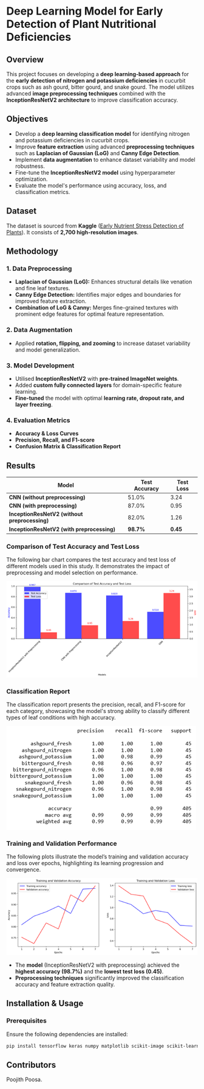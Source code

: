 # Deep Learning Model for Early Detection of Plant Nutritional Deficiencies

## Overview
This project focuses on developing a **deep learning-based approach** for the **early detection of nitrogen and potassium deficiencies** in cucurbit crops such as ash gourd, bitter gourd, and snake gourd. The model utilizes advanced **image preprocessing techniques** combined with the **InceptionResNetV2 architecture** to improve classification accuracy.

## Objectives
- Develop a **deep learning classification model** for identifying nitrogen and potassium deficiencies in cucurbit crops.
- Improve **feature extraction** using advanced **preprocessing techniques** such as **Laplacian of Gaussian (LoG)** and **Canny Edge Detection**.
- Implement **data augmentation** to enhance dataset variability and model robustness.
- Fine-tune the **InceptionResNetV2 model** using hyperparameter optimization.
- Evaluate the model's performance using accuracy, loss, and classification metrics.

## Dataset
The dataset is sourced from **Kaggle** ([Early Nutrient Stress Detection of Plants](https://www.kaggle.com/datasets/raiaone/early-nutrient-stress-detection-of-plants)). It consists of **2,700 high-resolution images**.

## Methodology
### 1. Data Preprocessing
- **Laplacian of Gaussian (LoG):** Enhances structural details like venation and fine leaf textures.
- **Canny Edge Detection:** Identifies major edges and boundaries for improved feature extraction.
- **Combination of LoG & Canny:** Merges fine-grained textures with prominent edge features for optimal feature representation.

### 2. Data Augmentation
- Applied **rotation, flipping, and zooming** to increase dataset variability and model generalization.

### 3. Model Development
- Utilised **InceptionResNetV2** with **pre-trained ImageNet weights**.
- Added **custom fully connected layers** for domain-specific feature learning.
- **Fine-tuned** the model with optimal **learning rate, dropout rate, and layer freezing**.

### 4. Evaluation Metrics
- **Accuracy & Loss Curves**
- **Precision, Recall, and F1-score**
- **Confusion Matrix & Classification Report**

## Results
| Model | Test Accuracy | Test Loss |
|--------|-------------|----------|
| **CNN (without preprocessing)** | 51.0% | 3.24 |
| **CNN (with preprocessing)** | 87.0% | 0.95 |
| **InceptionResNetV2 (without preprocessing)** | 82.0% | 1.26 |
| **InceptionResNetV2 (with preprocessing)** | **98.7%** | **0.45** |

### Comparison of Test Accuracy and Test Loss
The following bar chart compares the test accuracy and test loss of different models used in this study. It demonstrates the impact of preprocessing and model selection on performance.

![Comparison of Test Accuracy and Test Loss](Results/Picture1.png)

### Classification Report
The classification report presents the precision, recall, and F1-score for each category, showcasing the model's strong ability to classify different types of leaf conditions with high accuracy.

![Classification Report](Results/Picture2.png)

### Training and Validation Performance
The following plots illustrate the model’s training and validation accuracy and loss over epochs, highlighting its learning progression and convergence.

![Training and Validation Accuracy and Loss](Results/Picture3.png)

- The **model** (InceptionResNetV2 with preprocessing) achieved the **highest accuracy (98.7%)** and the **lowest test loss (0.45)**.
- **Preprocessing techniques** significantly improved the classification accuracy and feature extraction quality.

## Installation & Usage
### Prerequisites
Ensure the following dependencies are installed:
```bash
pip install tensorflow keras numpy matplotlib scikit-image scikit-learn
```

## Contributors

Poojith Poosa.